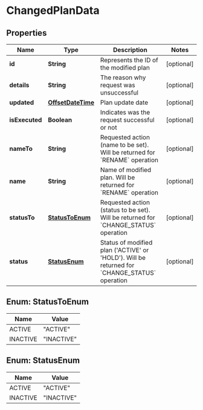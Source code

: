 
# ChangedPlanData

## Properties
Name | Type | Description | Notes
------------ | ------------- | ------------- | -------------
**id** | **String** | Represents the ID of the modified plan |  [optional]
**details** | **String** | The reason why request was unsuccessful |  [optional]
**updated** | [**OffsetDateTime**](OffsetDateTime.md) | Plan update date |  [optional]
**isExecuted** | **Boolean** | Indicates was the request successful or not |  [optional]
**nameTo** | **String** | Requested action (name to be set). Will be returned for &#x60;RENAME&#x60; operation |  [optional]
**name** | **String** | Name of modified plan. Will be returned for &#x60;RENAME&#x60; operation |  [optional]
**statusTo** | [**StatusToEnum**](#StatusToEnum) | Requested action (status to be set). Will be returned for &#x60;CHANGE_STATUS&#x60; operation |  [optional]
**status** | [**StatusEnum**](#StatusEnum) | Status of modified plan (&#39;ACTIVE&#39; or &#39;HOLD&#39;). Will be returned for &#x60;CHANGE_STATUS&#x60; operation |  [optional]


<a name="StatusToEnum"></a>
## Enum: StatusToEnum
Name | Value
---- | -----
ACTIVE | &quot;ACTIVE&quot;
INACTIVE | &quot;INACTIVE&quot;


<a name="StatusEnum"></a>
## Enum: StatusEnum
Name | Value
---- | -----
ACTIVE | &quot;ACTIVE&quot;
INACTIVE | &quot;INACTIVE&quot;



